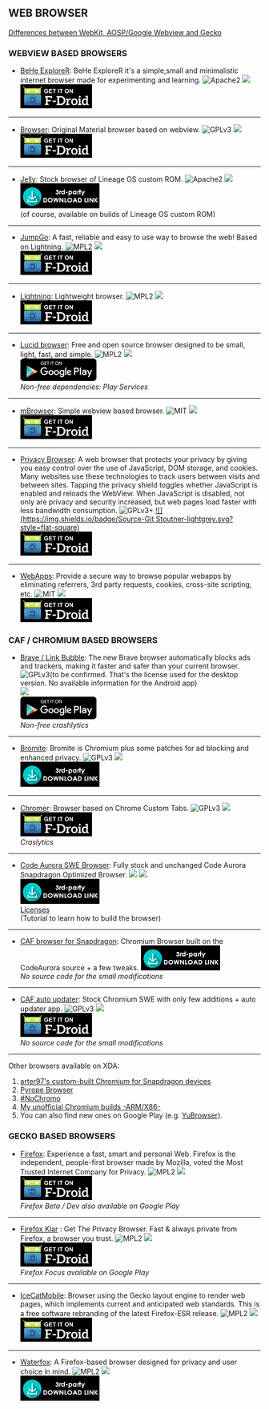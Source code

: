 <!--
    Copyright (C)  2017 PRIMOKORN.
    Permission is granted to copy, distribute and/or modify this document
    under the terms of the GNU Free Documentation License, Version 1.3
    or any later version published by the Free Software Foundation;
    with no Invariant Sections, no Front-Cover Texts, and no Back-Cover Texts.
    A copy of the license is included in the section entitled "GNU
    Free Documentation License".
-->
## WEB BROWSER

[Differences between WebKit, AOSP/Google Webview and Gecko](https://forum.f-droid.org/t/webkit-aosp-google-webview-gecko/486)

### WEBVIEW BASED BROWSERS
* [BeHe ExploreR](http://forum.xda-developers.com/android/apps-games/app4-0-behe-explorer-internet-browser-t3313025): BeHe ExploreR it's a simple,small and minimalistic internet browser made for experimenting and learning.
![Apache2](https://img.shields.io/badge/License-Apache%202.0-yellowgreen.svg?style=flat-square)
[![](https://img.shields.io/badge/Source-Github-lightgrey.svg?style=flat-square)](https://github.com/VladThodo/behe-explorer)  
[![](Pictures/F-Droid.png)](https://f-droid.org/packages/com.vlath.beheexplorer)

***

* [Browser](https://f-droid.org/packages/de.baumann.browser): Original Material browser based on webview.
![GPLv3](https://img.shields.io/badge/License-GPLv3-brightgreen.svg?style=flat-square)
[![](https://img.shields.io/badge/Source-Github-lightgrey.svg?style=flat-square)](https://github.com/scoute-dich/browser/)  
[![](Pictures/F-Droid.png)](https://f-droid.org/packages/de.baumann.browser)

***

* [Jelly](https://forum.xda-developers.com/android/apps-games/apk-jelly-browser-t3600876): Stock browser of Lineage OS custom ROM.
![Apache2](https://img.shields.io/badge/License-Apache%202.0-yellowgreen.svg?style=flat-square)
[![](https://img.shields.io/badge/Source-Github-lightgrey.svg?style=flat-square)](https://github.com/LineageOS/android_packages_apps_Jelly)  
[![](Pictures/3rd-party.png)](https://forum.xda-developers.com/android/apps-games/apk-jelly-browser-t3600876)  
(of course, available on builds of Lineage OS custom ROM)

***

* [JumpGo](https://f-droid.org/packages/com.jtechme.jumpgo/): A fast, reliable and easy to use way to browse the web! Based on Lightning.
![MPL2](https://img.shields.io/badge/License-MPL2-yellow.svg?style=flat-square)
[![](https://img.shields.io/badge/Source-Github-lightgrey.svg?style=flat-square)](https://github.com/JTechMe/JumpGo)  
[![](Pictures/F-Droid.png)](https://f-droid.org/packages/com.jtechme.jumpgo/)

***

* [Lightning](https://f-droid.org/packages/acr.browser.lightning/): Lightweight browser.
![MPL2](https://img.shields.io/badge/License-MPL2-yellow.svg?style=flat-square)
[![](https://img.shields.io/badge/Source-Github-lightgrey.svg?style=flat-square)](https://github.com/anthonycr/Lightning-Browser)  
[![](Pictures/F-Droid.png)](https://f-droid.org/packages/acr.browser.lightning/)

***

* [Lucid browser](https://play.google.com/store/apps/details?id=com.powerpoint45.lucidbrowser): Free and open source browser designed to be small, light, fast, and simple.
![MPL2](https://img.shields.io/badge/License-MPL2-yellow.svg?style=flat-square)
[![](https://img.shields.io/badge/Source-Github-lightgrey.svg?style=flat-square)](https://github.com/powerpoint45/Lucid-Browser)  
[![](Pictures/Google_Play.png)](https://play.google.com/store/apps/details?id=com.powerpoint45.lucidbrowser)  
_Non-free dependencies: Play Services_

***

* [mBrowser](https://f-droid.org/packages/am.zoom.mbrowser/): Simple webview based browser.
![MIT](https://img.shields.io/badge/License-MIT-orange.svg?style=flat-square)
[![](https://img.shields.io/badge/Source-Github-lightgrey.svg?style=flat-square)](https://github.com/chelovek84/mBrowser)  
[![](Pictures/F-Droid.png)](https://f-droid.org/packages/am.zoom.mbrowser/)

***

* [Privacy Browser](https://f-droid.org/packages/com.stoutner.privacybrowser.standard/): A web browser that protects your privacy by giving you easy control over the use of JavaScript, DOM storage, and cookies. Many websites use these technologies to track users between visits and between sites. Tapping the privacy shield toggles whether JavaScript is enabled and reloads the WebView. When JavaScript is disabled, not only are privacy and security increased, but web pages load faster with less bandwidth consumption.
![GPLv3+](https://img.shields.io/badge/License-GPLv3+-brightgreen.svg?style=flat-square)
[![](https://img.shields.io/badge/Source-Git Stoutner-lightgrey.svg?style=flat-square)](https://git.stoutner.com/?p=PrivacyBrowser.git;a=summary)  
[![](Pictures/F-Droid.png)](https://f-droid.org/packages/com.stoutner.privacybrowser.standard/)

***

* [WebApps](https://f-droid.org/packages/com.tobykurien.webapps/): Provide a secure way to browse popular webapps by eliminating referrers, 3rd party requests, cookies, cross-site scripting, etc.
![MIT](https://img.shields.io/badge/License-MIT-orange.svg?style=flat-square)
[![](https://img.shields.io/badge/Source-Github-lightgrey.svg?style=flat-square)](https://github.com/tobykurien/webapps)  
[![](Pictures/F-Droid.png)](https://f-droid.org/packages/com.tobykurien.webapps/)


### CAF / CHROMIUM BASED BROWSERS
* [Brave / Link Bubble](https://play.google.com/store/apps/details?id=com.linkbubble.playstore): The new Brave browser automatically blocks ads and trackers, making it faster and safer than your current browser.
![GPLv3](https://img.shields.io/badge/License-GPLv3-brightgreen.svg?style=flat-square)(to be confirmed. That's the license used for the desktop version. No available information for the Android app)  
[![](https://img.shields.io/badge/Source-Github-lightgrey.svg?style=flat-square)](http://v.ht/sdTe)  
[![](Pictures/Google_Play.png)](https://play.google.com/store/apps/details?id=com.linkbubble.playstore)  
_Non-free crashlytics_

***

* [Bromite](https://www.bromite.org/): Bromite is Chromium plus some patches for ad blocking and enhanced privacy.
![GPLv3](https://img.shields.io/badge/License-GPLv3-brightgreen.svg?style=flat-square)
[![](https://img.shields.io/badge/Source-Github-lightgrey.svg?style=flat-square)](https://github.com/bromite/bromite)  
[![](Pictures/3rd-party.png)](https://www.bromite.org/)

***

* [Chromer](https://play.google.com/store/apps/details?id=arun.com.chromer): Browser based on Chrome Custom Tabs.
![GPLv3](https://img.shields.io/badge/License-GPLv3-brightgreen.svg?style=flat-square)
[![](https://img.shields.io/badge/Source-Github-lightgrey.svg?style=flat-square)](https://github.com/arunkumar9t2/chromer)  
[![](Pictures/F-Droid.png)](https://play.google.com/store/apps/details?id=arun.com.chromer)  
_Craslytics_

***

* [Code Aurora SWE Browser](https://forum.xda-developers.com/android/apps-games/app-code-aurora-swe-browser-m55-t3523365): Fully stock and unchanged Code Aurora Snapdragon Optimized Browser.
![](https://img.shields.io/badge/License-Various-brightgreen.svg?style=flat-square)
[![](https://img.shields.io/badge/Source-Github-lightgrey.svg?style=flat-square)](https://source.codeaurora.org/quic/chrome4sdp/)  
[![](Pictures/3rd-party.png)](https://forum.xda-developers.com/android/apps-games/app-code-aurora-swe-browser-m55-t3523365)  
[Licenses](https://wiki.codeaurora.org/xwiki/bin/Chromium+for+Snapdragon/#HLicenses)  
(Tutorial to learn how to build the browser)

***

* [CAF browser for Snapdragon](https://forum.xda-developers.com/android/apps-games/app-chromium-snapdragon-t3600159): Chromium Browser built on the CodeAurora source + a few tweaks.
[![](Pictures/3rd-party.png)](https://forum.xda-developers.com/android/apps-games/app-chromium-snapdragon-t3600159)  
_No source code for the small modifications_

***

* [CAF auto updater](https://forum.xda-developers.com/android/apps-games/app-code-aurora-s-chromium-swe-browser-t3603932): Stock Chromium SWE with only few additions + auto updater app.
![GPLv3](https://img.shields.io/badge/License-GPLv3-brightgreen.svg?style=flat-square)
[![](https://img.shields.io/badge/Source-Github-lightgrey.svg?style=flat-square)](https://github.com/bamless/chromium-swe-updater)  
[![](Pictures/F-Droid.png)](https://f-droid.org/packages/chromiumupdater.bamless.com.chromiumsweupdater)  
_No source code for the small modifications_

***

Other browsers available on XDA:
1. [arter97's custom-built Chromium for Snapdragon devices](http://forum.xda-developers.com/android/apps-games/arter97-s-custom-built-chromium-t3477758)
2. [Pyrope Browser](http://forum.xda-developers.com/android/apps-games/app-gello-browser-t3384782)
3. [#NoChromo](http://forum.xda-developers.com/android/apps-games/app-nochromo-wild-browser-appears-t3130776)
4. [My unofficial Chromium builds -ARM/X86-](http://forum.xda-developers.com/android/apps-games/unofficial-chromium-builds-arm-x86-t3355105)
5. You can also find new ones on Google Play (e.g. [YuBrowser](https://play.google.com/store/apps/details?id=com.mokee.yubrowser)).


### GECKO BASED BROWSERS

* [Firefox](https://play.google.com/store/apps/details?id=org.mozilla.firefox): Experience a fast, smart and personal Web. Firefox is the independent, people-first browser made by Mozilla, voted the Most Trusted Internet Company for Privacy.
![MPL2](https://img.shields.io/badge/License-MPL2-yellow.svg?style=flat-square)
[![](https://img.shields.io/badge/Source-Mozilla-lightgrey.svg?style=flat-square)](http://hg.mozilla.org/)  
[![](Pictures/F-Droid.png)](https://play.google.com/store/apps/details?id=org.mozilla.firefox)  
_Firefox Beta / Dev also available on Google Play_

***

* [Firefox Klar](https://f-droid.org/packages/org.mozilla.klar/) : Get The Privacy Browser. Fast & always private from Firefox, a browser you trust.
![MPL2](https://img.shields.io/badge/License-MPL2-yellow.svg?style=flat-square)
[![](https://img.shields.io/badge/Source-Github-lightgrey.svg?style=flat-square)](https://github.com/mozilla-mobile/focus-android)  
[![](Pictures/F-Droid.png)](https://f-droid.org/packages/org.mozilla.klar/)   
_Firefox Focus available on Google Play_

***

* [IceCatMobile](https://f-droid.org/packages/org.gnu.icecat/): Browser using the Gecko layout engine to render web pages, which implements current and anticipated web standards. This is a free software rebranding of the latest Firefox-ESR release.
![MPL2](https://img.shields.io/badge/License-MPL2-yellow.svg?style=flat-square)
[![](https://img.shields.io/badge/Source-Mozilla-lightgrey.svg?style=flat-square)](http://hg.mozilla.org/)  
[![](Pictures/F-Droid.png)](http://v.ht/https://f-droid.org/packages/org.gnu.icecat/)

***

* [Waterfox](https://www.waterfoxproject.org/): A Firefox-based browser designed for privacy and user choice in mind.
![MPL2](https://img.shields.io/badge/License-MPL2-yellow.svg?style=flat-square)
[![](https://img.shields.io/badge/Source-Github-lightgrey.svg?style=flat-square)](https://github.com/MrAlex94/Waterfox)  
[![](Pictures/3rd-party.png)](https://www.waterfoxproject.org/downloads)
